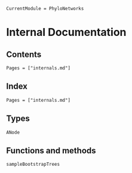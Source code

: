 ```@meta
CurrentModule = PhyloNetworks
```

# Internal Documentation

## Contents

```@contents
Pages = ["internals.md"]
```

## Index

```@index
Pages = ["internals.md"]
```

## Types

```@docs
ANode
```

## Functions and methods

```@docs
sampleBootstrapTrees
```